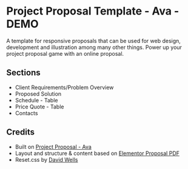 # Project Proposal Template - Ava - DEMO

A template for responsive proposals that can be used for web design, development and illustration among many other things.
Power up your project proposal game with an online proposal.

## Sections
* Client Requirements/Problem Overview
* Proposed Solution
* Schedule - Table
* Price Quote - Table
* Contacts

## Credits
* Built on [Project Proposal - Ava](https://github.com/zaxwebs/project-proposal-ava)
* Layout and structure & content based on [Elementor Proposal PDF](https://elementor.com/blog/wp-content/uploads/sites/9/2020/04/Webdesign_Proposal_Template_and_Example_060420.pdf)
* Reset.css by [David Wells](https://gist.github.com/DavidWells/18e73022e723037a50d6)
